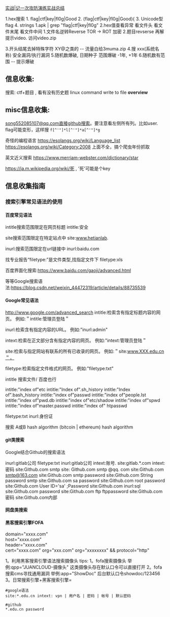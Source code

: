 [实战|记一次攻防演练实战总结](https://mp.weixin.qq.com/s/s3hnm-364g3DdS_hElT-vA)

1.hex搜索
        1.  flag|ctf|key|fl0g|Good
        2.   (flag|ctf|key|fl0g|Good)\{
        3.   Unicode型 flag
        4.  strings 1.apk | grep "flag\|ctf\|key\|fl0g"
2.hex值查看异常
        看文件头
        看文件末尾
        看文件中间
1.文件名逆转Reverse
TOR -> ROT  加密
2.题目revserse 再解
     提示video.  访问video.zip

3.开头结尾去掉特殊字符 XY@之类的 -- 流量白给3muma.zip
4.搜 xxx(系统名称) 安全漏洞/执行漏洞
5.随机数爆破, 日期种子 范围爆破 -1年, +1年
6.随机数有范围 -- 提示爆破

## 信息收集:

搜索: ctf+题目  , 看有没有历史题
linux command write to file __overview__


## misc信息收集:
song552085107@qq.com直接github搜索。要注意看左侧所有列。比如user.
      flag可能变形，这样搜 `f[^'"]*l[^'"]*a[^'"]*g`

奇怪的编程语言 https://esolangs.org/wiki/Language_list
             https://esolangs.org/wiki/Category:2008  上面不全，搞个爬虫年份抓取

英文近义搜索   https://www.merriam-webster.com/dictionary/star

https://ja.m.wikipedia.org/wiki/死 ,  '死'可能是个key







## 信息收集指南

### 搜索引擎常见语法的使用

#### 百度常见语法
intitle搜索范围限定在网页标题
intitle:安全

site搜索范围限定在特定站点中
site:www.hetianlab.

inurl:搜索范围限定在url链接中
inurl:baidu.com 

找专业报告“filetype:”是文件类型,找指定文件下
filetype:xls

百度界面化搜索:https://www.baidu.com/gaoji/advanced.html

等等Google搜索语法:https://blog.csdn.net/weixin_44472319/article/details/88735539

#### Google常见语法
http://www.google.com/advanced_search
intitle:检索含有指定标题内容的网页。
例如:＂intitle:管理员登陆＂

inurl:检索含有指定内容的URL。
例如:"inurl:admin"

intext:检索在正文部分含有指定内容的网页。
例如:"intext:管理员登陆＂

site:检索与指定网站有联系的所有已收录的网页。
例如:＂site:www.XXX.edu.cn＂，

filetype:检索指定文件格式的网页。
例如:"filetype:txt"

intitle 搜索文件/ 百度也行

intitle:"index of"etc
intitle:"Index of".sh_history
intitle:"Index of".bash_history
intitle:"index of"passwd
intitle:"index of"people.Ist
intitle:"index of"pwd.db
intitle:"index of"etc/shadow
intitle:"index of"spwd
intitle:"index of"master.passwd
intitle:"index of" htpasswd

filetype:txt inurl:身份证

搜索 A或B  hash algorithm
(bitcoin | ethereum) hash algorithm

#### git类搜索

Google结合Github的搜索语法

inurl:gitlab公司 filetype:txt
inurl:gitlab公司 intext:账号.
site:gitlab.*.com intext:密码
site:Github.com smtp
site: Github.com smtp @qq. com
site:Github.com smtp@163.com
site:Github.com smtp password
site:Github.com String password smtp
site:Github.com sa password
site:Github.com root password
site:Github.com User ID='sa' ;Password
site:Github.com inurl:sql
site:Github.com password
site:Github.com ftp ftppassword
site:Github.com 密码
site:Github.com内部

#### 网盘类搜索
#### 黑客搜索引擎FOFA

domain="xxxx.com"  
host="xxxx.com"  
header="xxxx.com"  
cert="xxxx.com"
org="xxx.com"
org="xxxxxxxx" && protocol="http"

1。利用黑客搜索引擎语法搜索摄像头
tips:
1。fofa搜索摄像头
举例:qpp="JUANCLOUD-摄像头"
这类摄像头存在默认口令可以直接打开
2。fofa搜索cms寻找通用漏洞
举例:app="ShowDoc"
后台默认口令showdoc/123456
3。日常搜索引擎+黑客搜索引擎=

```
#google语法  
site:*.edu.cn intext: vpn | 用户名 | 密码 | 帐号 | 默认密码  
  
#github  
*.edu.cn password
```
